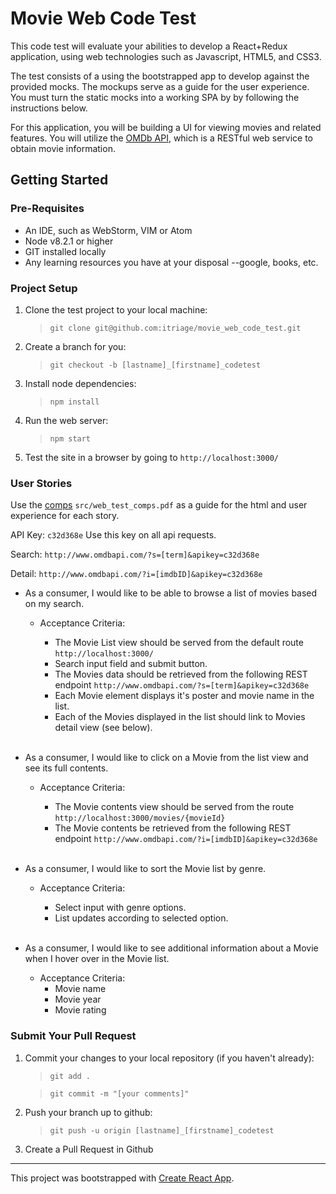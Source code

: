 # Movie Web Code Test

This code test will evaluate your abilities to develop a React+Redux application, using web technologies such as Javascript, HTML5, and CSS3.

The test consists of a using the bootstrapped app to develop against the provided mocks. The mockups serve as a guide for the user experience. You must turn the static mocks into a working SPA by by following the instructions below.

For this application, you will be building a UI for viewing movies and related features. You will utilize the [OMDb API](http://www.omdbapi.com/), which is a RESTful web service to obtain movie information.

## Getting Started

### Pre-Requisites
- An IDE, such as WebStorm, VIM or Atom
- Node v8.2.1 or higher
- GIT installed locally
- Any learning resources you have at your disposal --google, books, etc.

### Project Setup

1. Clone the test project to your local machine:
    >```git clone git@github.com:itriage/movie_web_code_test.git```
2. Create a branch for you:
    >```git checkout -b [lastname]_[firstname]_codetest```
3. Install node dependencies:
    >```npm install```
4. Run the web server:
    >```npm start```
5. Test the site in a browser by going to ```http://localhost:3000/```

### User Stories
Use the [comps](src/web_test_comps.pdf) `src/web_test_comps.pdf` as a guide for the html and user experience for each story.

API Key: `c32d368e` Use this key on all api requests.

Search: `http://www.omdbapi.com/?s=[term]&apikey=c32d368e`

Detail: `http://www.omdbapi.com/?i=[imdbID]&apikey=c32d368e`

- As a consumer, I would like to be able to browse a list of movies based on my search.
    - Acceptance Criteria:
        - The Movie List view should be served from the default route ```http://localhost:3000/```
        - Search input field and submit button.
        - The Movies data should be retrieved from the following REST endpoint ```http://www.omdbapi.com/?s=[term]&apikey=c32d368e```
        - Each Movie element displays it's poster and movie name in the list.
        - Each of the Movies displayed in the list should link to Movies detail view (see below).

        <br>

- As a consumer, I would like to click on a Movie from the list view and see its full contents.
    - Acceptance Criteria:
        - The Movie contents view should be served from the route ```http://localhost:3000/movies/{movieId}```
        - The Movie contents be retrieved from the following REST endpoint ```http://www.omdbapi.com/?i=[imdbID]&apikey=c32d368e```

        <br>

- As a consumer, I would like to sort the Movie list by genre.
    - Acceptance Criteria:
        - Select input with genre options.
        - List updates according to selected option.

        <br>

- As a consumer, I would like to see additional information about a Movie when I hover over in the Movie list.
    - Acceptance Criteria:
        - Movie name
        - Movie year
        - Movie rating

### Submit Your Pull Request
1. Commit your changes to your local repository (if you haven't already):
    >```git add .```

    >```git commit -m "[your comments]"```
2. Push your branch up to github:
    >```git push -u origin [lastname]_[firstname]_codetest```
3. Create a Pull Request in Github

<hr>

This project was bootstrapped with [Create React App](https://github.com/facebookincubator/create-react-app).
